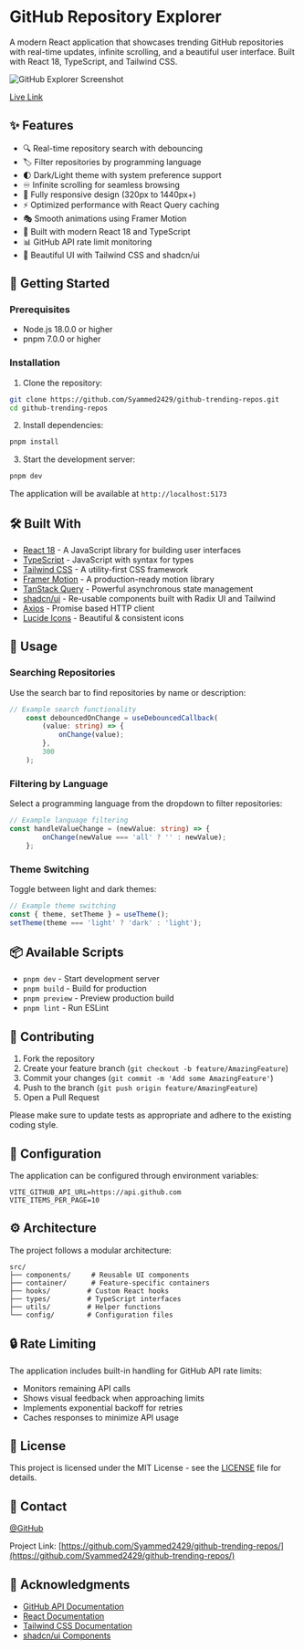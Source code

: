 # GitHub Repository Explorer

A modern React application that showcases trending GitHub repositories with real-time updates, infinite scrolling, and a beautiful user interface. Built with React 18, TypeScript, and Tailwind CSS.

![GitHub Explorer Screenshot](https://images.unsplash.com/photo-1618401471353-b98afee0b2eb?auto=format&fit=crop&q=80&w=1200)

[Live Link](https://github-trending-repos-delta.vercel.app/)

## ✨ Features

- 🔍 Real-time repository search with debouncing
- 🏷️ Filter repositories by programming language
- 🌓 Dark/Light theme with system preference support
- ♾️ Infinite scrolling for seamless browsing
- 📱 Fully responsive design (320px to 1440px+)
- ⚡ Optimized performance with React Query caching
- 🎭 Smooth animations using Framer Motion
- 🚀 Built with modern React 18 and TypeScript
- 📊 GitHub API rate limit monitoring
- 💅 Beautiful UI with Tailwind CSS and shadcn/ui

## 🚀 Getting Started

### Prerequisites

- Node.js 18.0.0 or higher
- pnpm 7.0.0 or higher

### Installation

1. Clone the repository:
```bash
git clone https://github.com/Syammed2429/github-trending-repos.git
cd github-trending-repos
```

2. Install dependencies:
```bash
pnpm install
```

3. Start the development server:
```bash
pnpm dev
```

The application will be available at `http://localhost:5173`

## 🛠️ Built With

- [React 18](https://reactjs.org/) - A JavaScript library for building user interfaces
- [TypeScript](https://www.typescriptlang.org/) - JavaScript with syntax for types
- [Tailwind CSS](https://tailwindcss.com/) - A utility-first CSS framework
- [Framer Motion](https://motion.dev/) - A production-ready motion library
- [TanStack Query](https://tanstack.com/query/latest) - Powerful asynchronous state management
- [shadcn/ui](https://ui.shadcn.com/) - Re-usable components built with Radix UI and Tailwind
- [Axios](https://axios-http.com/) - Promise based HTTP client
- [Lucide Icons](https://lucide.dev/) - Beautiful & consistent icons

## 📖 Usage

### Searching Repositories

Use the search bar to find repositories by name or description:

```typescript
// Example search functionality
    const debouncedOnChange = useDebouncedCallback(
        (value: string) => {
            onChange(value);
        },
        300
    );
```

### Filtering by Language

Select a programming language from the dropdown to filter repositories:

```typescript
// Example language filtering
const handleValueChange = (newValue: string) => {
        onChange(newValue === 'all' ? '' : newValue);
    };
```

### Theme Switching

Toggle between light and dark themes:

```typescript
// Example theme switching
const { theme, setTheme } = useTheme();
setTheme(theme === 'light' ? 'dark' : 'light');
```


## 📦 Available Scripts

- `pnpm dev` - Start development server
- `pnpm build` - Build for production
- `pnpm preview` - Preview production build
- `pnpm lint` - Run ESLint

## 🤝 Contributing

1. Fork the repository
2. Create your feature branch (`git checkout -b feature/AmazingFeature`)
3. Commit your changes (`git commit -m 'Add some AmazingFeature'`)
4. Push to the branch (`git push origin feature/AmazingFeature`)
5. Open a Pull Request

Please make sure to update tests as appropriate and adhere to the existing coding style.

## 📝 Configuration

The application can be configured through environment variables:

```env
VITE_GITHUB_API_URL=https://api.github.com
VITE_ITEMS_PER_PAGE=10
```

## ⚙️ Architecture

The project follows a modular architecture:

```
src/
├── components/     # Reusable UI components
├── container/      # Feature-specific containers
├── hooks/         # Custom React hooks
├── types/         # TypeScript interfaces
├── utils/         # Helper functions
└── config/        # Configuration files
```

## 🔒 Rate Limiting

The application includes built-in handling for GitHub API rate limits:
- Monitors remaining API calls
- Shows visual feedback when approaching limits
- Implements exponential backoff for retries
- Caches responses to minimize API usage

## 📄 License

This project is licensed under the MIT License - see the [LICENSE](LICENSE) file for details.

## 👥 Contact

 [@GitHub](https://github.com/Syammed2429)

Project Link: [https://github.com/Syammed2429/github-trending-repos/](https://github.com/Syammed2429/github-trending-repos/)

## 🙏 Acknowledgments

- [GitHub API Documentation](https://docs.github.com/en/rest)
- [React Documentation](https://react.dev/)
- [Tailwind CSS Documentation](https://tailwindcss.com/docs)
- [shadcn/ui Components](https://ui.shadcn.com/)